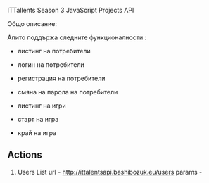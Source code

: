 ITTallents Season 3 JavaScript Projects API

Общо описание:

Апито поддържа следните функционалности :
 - листинг на потребители
 - логин на потребители
 - регистрация на потребители
 - смяна на парола на потребители

 - листинг на игри
 - старт на игра
 - край на игра



Actions
----------------------------------------------
1) Users List
    url - http://ittalentsapi.bashibozuk.eu/users
    params -